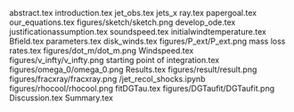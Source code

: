 abstract.tex
introduction.tex
jet_obs.tex
jets_x ray.tex
papergoal.tex
our_equations.tex
figures/sketch/sketch.png
develop_ode.tex
justificationassumption.tex
soundspeed.tex
initialwindtemperature.tex
Bfield.tex
parameters.tex
disk_winds.tex
figures/P_ext/P_ext.png
mass loss rates.tex
figures/dot_m/dot_m.png
Windspeed.tex
figures/v_infty/v_infty.png
starting point of integration.tex
figures/omega_0/omega_0.png
Results.tex
figures/result/result.png
figures/fracxray/fracxray.png
/jet_recol_shocks.ipynb
figures/rhocool/rhocool.png
fitDGTau.tex
figures/DGTaufit/DGTaufit.png
Discussion.tex
Summary.tex